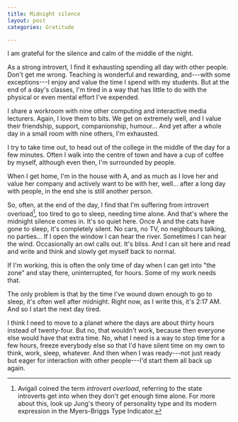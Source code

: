 ```yaml
---
title: Midnight silence
layout: post
categories: Gratitude

---
```


I am grateful for the silence and calm of the middle of the
night.

As a strong introvert, I find it exhausting spending all day
with other people. Don't get me wrong. Teaching is wonderful and
rewarding, and---with some exceptions---I enjoy and value the
time I spend with my students. But at the end of a day's
classes, I'm tired in a way that has little to do with the
physical or even mental effort I've expended.

I share a workroom with nine other computing and interactive
media lecturers. Again, I love them to bits. We get on extremely
well, and I value their friendship, support, companionship,
humour… And yet after a whole day in a small room with nine
others, I'm exhausted.

I try to take time out, to head out of the college in the middle
of the day for a few minutes. Often I walk into the centre of
town and have a cup of coffee by myself, although even then, I'm
surrounded by people.

When I get home, I'm in the house with A, and as much as I love
her and value her company and actively want to be with her,
well... after a long day with people, in the end she is still
another person.

So, often, at the end of the day, I find that I'm suffering from
introvert overload[^1], too tired to go to sleep, needing time
alone. And that's where the midnight silence comes in. It's so
quiet here. Once A and the cats have gone to sleep, it's
completely silent. No cars, no TV, no neighbours talking, no
parties… If I open the window I can hear the river. Sometimes I
can hear the wind. Occasionally an owl calls out. It's bliss.
And I can sit here and read and write and think and slowly get
myself back to normal.

If I'm working, this is often the only time of day when I can
get into "the zone" and stay there, uninterrupted, for hours.
Some of my work needs that.

The only problem is that by the time I've wound down enough to
go to sleep, it's often well after midnight. Right now, as I
write this, it's 2:17 AM. And so I start the next day tired.

I think I need to move to a planet where the days are about
thirty hours instead of twenty-four. But no, that wouldn't work,
because then everyone else would have that extra time. No, what
I need is a way to stop time for a few hours, freeze everybody
else so that I'd have silent time on my own to think, work,
sleep, whatever. And then when I was ready---not just ready but
eager for interaction with other people---I'd start them all
back up again.

[^1]: Avigail coined the term *introvert overload*, referring to the state introverts get into when they don't get enough time alone. For more about this, look up Jung's theory of personality type and its modern expression in the Myers-Briggs Type Indicator.
